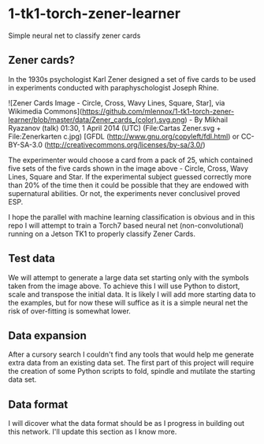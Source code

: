 # 1-tk1-torch-zener-learner
Simple neural net to classify zener cards
## Zener cards?
In the 1930s psychologist Karl Zener designed a set of five cards to be used in experiments conducted with paraphyschologist Joseph Rhine.

![Zener Cards Image - Circle, Cross, Wavy Lines, Square, Star], via Wikimedia Commons](https://github.com/mlennox/1-tk1-torch-zener-learner/blob/master/data/Zener_cards_(color).svg.png) - By Mikhail Ryazanov (talk) 01:30, 1 April 2014 (UTC) (File:Cartas Zener.svg + File:Zenerkarten c.jpg) [GFDL (http://www.gnu.org/copyleft/fdl.html) or CC-BY-SA-3.0 (http://creativecommons.org/licenses/by-sa/3.0/)

The experimenter would choose a card from a pack of 25, which contained five sets of the five cards shown in the image above - Circle, Cross, Wavy Lines, Square and Star. If the experimental subject guessed correctly more than 20% of the time then it could be possible that they are endowed with supernatural abilities. Or not, the experiments never conclusivel proved ESP.

I hope the parallel with machine learning classification is obvious and in this repo I will attempt to train a Torch7 based neural net (non-convolutional) running on a Jetson TK1 to properly classify Zener Cards.

## Test data
We will attempt to generate a large data set starting only with the symbols taken from the image above. 
To achieve this I will use Python to distort, scale and transpose the initial data.
It is likely I will add more starting data to the examples, but for now these will suffice as it is a simple neural net the risk of over-fitting is somewhat lower.

## Data expansion
After a cursory search I couldn't find any tools that would help me generate extra data from an existing data set. The first part of this project will require the creation of some Python scripts to fold, spindle and mutilate the starting data set.

## Data format
I will dicover what the data format should be as I progress in building out this network. I'll update this section as I know more.

